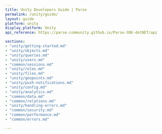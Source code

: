 ```yaml
---
title: Unity Developers Guide | Parse
permalink: /unity/guide/
layout: guide
platform: unity
display_platform: Unity
api_reference: https://parse-community.github.io/Parse-SDK-dotNET/api

sections:
- "unity/getting-started.md"
- "unity/objects.md"
- "unity/queries.md"
- "unity/users.md"
- "common/sessions.md"
- "unity/roles.md"
- "unity/files.md"
- "unity/geopoints.md"
- "unity/push-notifications.md"
- "unity/config.md"
- "unity/analytics.md"
- "common/data.md"
- "common/relations.md"
- "unity/handling-errors.md"
- "common/security.md"
- "common/performance.md"
- "common/errors.md"

---
```

